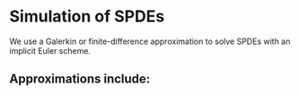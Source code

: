 # Simulation of SPDEs

We use a Galerkin or finite-difference approximation to solve SPDEs with an
implicit Euler scheme.

Approximations include:
 - 
